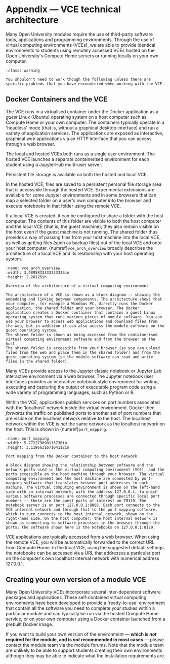 # Appendix — VCE technical architecture

Many Open University modules require the use of third-party software tools, applications and programming environments. Through the use of virtual computing environments (VCEs), we are able to provide identical environments to students using remotely accessed VCEs hosted on the Open University's Compute Home servers or running locally on your own computer.

```{admonition} Optional content
:class: warning

You shouldn't need to work though the following unless there are specific problems that you have encountered when working with the VCE.

```

## Docker Containers and the VCE

The VCE runs in a virtualised container under the Docker application as a *guest* Linux (Ubuntu) operating system on a host computer such as Compute Home or your own computer. The containers typically operate in a 'headless' mode (that is, without a graphical desktop interface) and run a variety of application services. The applications are exposed as interactive, graphical web applications via an HTTP interface that you can access through a web browser.

The local and hosted VCEs both runs as a single user environment. The hosted VCE launches a separate containerised environment for each student using a JupyterHub multi-user server.

Persistent file storage is available on both the hosted and local VCE.

In the hosted VCE, files are saved to a persistent personal file storage area that is accessible through the hosted VCE. Experimental extensions are available for some Jupyter environments and in some browsers that can map a selected folder on a user's own computer into the browser and execute notebooks in that folder using the remote VCE.

If a local VCE is created, it can be configured to share a folder with the host computer. The contents of this folder are visible to both the host computer and the local VCE (that is, the guest machine); they also remain visible on the host even if the guest machine is not running. The shared folder thus provides a way of passing files from your host machine into the local VCE, as well as getting files (such as backup files) out of the local VCE and onto your host computer. {numref}`vce_arch_overview` broadly describes the architecture of a local VCE and its relationship with your host operating system.

```{figure} md_assets/media/image20.png
:name: vce_arch_overview
:width: 3.4895833333333335in
:height: 2.28125in

Overview of the architecture of a virtual computing environment

The architecture of a VCE is shown as a block diagram -- showing the embedding and linking between components. The architecture shows that your computer, for example a Windows PC, directly runs the Docker application, the shared folder and your browser. The Docker application creates a Docker container that contains a guest Linux operating system that runs various pieces of module software. You can use your browser to access web applications and download files from the web, but in addition it can also access the module software on the guest operating system.
The shared folder is shown as being accessed from the containerised virtual computing environment software and from the browser on the host.
The shared folder is accessible from your browser (so you can upload files from the web and place them in the shared folder) and from the guest operating system (so the module software can read and write files in the shared folder).

```

Many VCEs provide access to the Jupyter classic notebook or Jupyter Lab interactive environment via a web browser. The Jupyter notebook user interfaces provides an interactive notebook style environment for writing, executing and capturing the output of executable program code using a wide variety of programming languages, such as Python or R.

Within the VCE, applications publish services on port numbers associated with the 'localhost' network *inside* the virtual environment. Docker then *forwards* the traffic on published ports to another set of port numbers that are visible on the localhost network relative to the host.
The localhost network within the VCE is *not* the same network as the localhost network on the host. This is shown in {numref}`port_mapping`.

```{figure} md_assets/media/image21.png
:name: port_mapping
:width: 5.772279090113736in
:height: 3.119663167104112in

Port mapping from the Docker container to the host network

A block diagram showing the relationship between software and the network ports used in the virtual computing environment (VCE), and the ports accessible on the host machine through your browser. The virtual computing environment and the host machine are connected by port-mapping software that translates between port addresses in each machine. The virtual computing environment is shown on the left-hand side with an internal network, with the address 127.0.0.1, to which various software processes are connected through specific local port numbers -- these are the guest ports of interest on TM129. The notebook server is on port 127.0.0.1:8888. Each port connects to the VCE internal network and through that to the port-mapping software, which in turn connects to the host internal network, shown on the right-hand side. On the host computer, the host internal network is shown as connecting to software processes in the browser through the ports; the software shown here is the notebooks on 127.0.0.1:8129.

```

VCE applications are typically accessed from a web browser. When using the remote VCE, you will be automatically forwarded to the correct URL from Compute Home. In the local VCE, using the suggested default settings, the notebooks can be accessed via a URL that addresses a particular port on the computer's own localhost internal network with numerical address 127.0.0.1.

## Creating your own version of a module VCE

Many Open University VCEs incorporate several inter-dependent software packages and applications. These self-contained virtual computing environments have been developed to provide a 'ready-to-use' environment that contain all the software you need to complete your studies within a particular module and can typically be run via the hosted Compute Home service, or on your own computer using a Docker container launched from a prebuilt Docker image.

If you want to build your own version of the environment — **which is *not* required for the module, and is *not* recommended in most cases** — please contact the module team via the module forums. Note that the module team are unlikely to be able to support students creating their own environments although they may be able to indicate what the installation requirements are.
